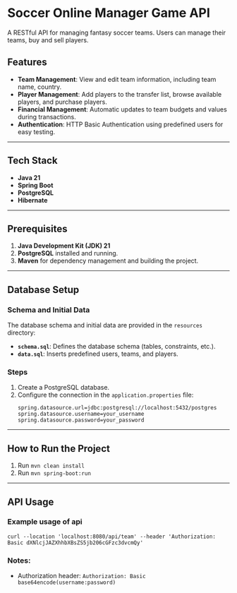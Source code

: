 # Soccer Online Manager Game API

A RESTful API for managing fantasy soccer teams. Users can manage their teams, buy and sell players.

## Features
- **Team Management**: View and edit team information, including team name, country.
- **Player Management**: Add players to the transfer list, browse available players, and purchase players.
- **Financial Management**: Automatic updates to team budgets and values during transactions.
- **Authentication**: HTTP Basic Authentication using predefined users for easy testing.

---

## Tech Stack
- **Java 21**
- **Spring Boot**
- **PostgreSQL**
- **Hibernate**

---

## Prerequisites
1. **Java Development Kit (JDK) 21**
2. **PostgreSQL** installed and running.
3. **Maven** for dependency management and building the project.

---

## Database Setup

### Schema and Initial Data
The database schema and initial data are provided in the `resources` directory:
- **`schema.sql`**: Defines the database schema (tables, constraints, etc.).
- **`data.sql`**: Inserts predefined users, teams, and players.

### Steps
1. Create a PostgreSQL database.
2. Configure the connection in the `application.properties` file:
   ```properties
   spring.datasource.url=jdbc:postgresql://localhost:5432/postgres
   spring.datasource.username=your_username
   spring.datasource.password=your_password

---

## How to Run the Project

1. Run `mvn clean install`
2. Run `mvn spring-boot:run`

---

## API Usage

### Example usage of api

`curl --location 'localhost:8080/api/team' --header 'Authorization: Basic dXNlcjJAZXhhbXBsZS5jb206cGFzc3dvcmQy'`

### Notes:

- Authorization header: `Authorization: Basic base64encode(username:password)`
